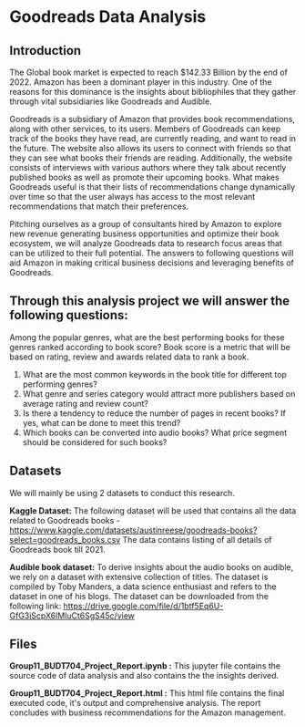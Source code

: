 # Goodreads Data Analysis

## Introduction
The Global book market is expected to reach $142.33 Billion by the end of 2022. Amazon has been a dominant player in this industry. One of the reasons for this dominance is the insights about bibliophiles that they gather through vital subsidiaries like Goodreads and Audible.

Goodreads is a subsidiary of Amazon that provides book recommendations, along with other services, to its users. Members of Goodreads can keep track of the books they have read, are currently reading, and want to read in the future. The website also allows its users to connect with friends so that they can see what books their friends are reading. Additionally, the website consists of interviews with various authors where they talk about recently published books as well as promote their upcoming books. What makes Goodreads useful is that their lists of recommendations change dynamically over time so that the user always has access to the most relevant recommendations that match their preferences.

Pitching ourselves as a group of consultants hired by Amazon to explore new revenue generating business opportunities and optimize their book ecosystem, we will analyze Goodreads data to research focus areas that can be utilized to their full potential. The answers to following questions will aid Amazon in making critical business decisions and leveraging benefits of Goodreads.

## Through this analysis project we will answer the following questions:
Among the popular genres, what are the best performing books for these genres ranked according to book score? Book score is a metric that will be based on rating, review and awards related data to rank a book.

1. What are the most common keywords in the book title for different top performing genres?
2. What genre and series category would attract more publishers based on average rating and review count?
3. Is there a tendency to reduce the number of pages in recent books? If yes, what can be done to meet this trend?
4. Which books can be converted into audio books? What price segment should be considered for such books?

## Datasets

We will mainly be using 2 datasets to conduct this research.

**Kaggle Dataset:**
The following dataset will be used that contains all the data related to Goodreads books - https://www.kaggle.com/datasets/austinreese/goodreads-books?select=goodreads_books.csv
The data contains listing of all details of Goodreads book till 2021.

**Audible book dataset:**
To derive insights about the audio books on audible, we rely on a dataset with extensive collection of titles. The dataset is compiled by Toby Manders, a data science enthusiast and refers to the dataset in one of his blogs. The dataset can be downloaded from the following link: https://drive.google.com/file/d/1btf5Eq6U-GfG3iScpX6lMluCt6SgS45c/view

## Files
**Group11_BUDT704_Project_Report.ipynb :** This jupyter file contains the source code of data analysis and also contains the the insights derived.

**Group11_BUDT704_Project_Report.html :** This html file contains the final executed code, it's output and comprehensive analysis. The report concludes with business recommendations for the Amazon management.
